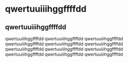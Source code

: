 
# qwertuuiiihggffffdd
## qwertuuiiihggffffdd
qwertuuiiihggffffdd
qwertuuiiihggffffdd
qwertuuiiihggffffdd
qwertuuiiihggffffdd
qwertuuiiihggffffdd
qwertuuiiihggffffdd
qwertuuiiihggffffdd
qwertuuiiihggffffdd
qwertuuiiihggffffdd
qwertuuiiihggffffdd
qwertuuiiihggffffdd
qwertuuiiihggffffdd
